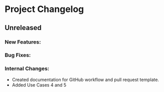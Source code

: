 # Project Changelog

## Unreleased
### New Features:
### Bug Fixes:
### Internal Changes:

- Created documentation for GitHub workflow and pull request template.
- Added Use Cases 4 and 5

